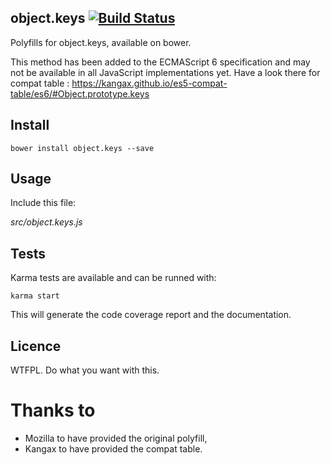 ## object.keys  [![Build Status](https://travis-ci.org/MathRobin/object.keys.png?branch=master)](https://travis-ci.org/MathRobin/object.keys)

Polyfills for object.keys, available on bower.

This method has been added to the ECMAScript 6 specification and may not be available in all JavaScript implementations yet. Have a look there for compat table : https://kangax.github.io/es5-compat-table/es6/#Object.prototype.keys

## Install

    bower install object.keys --save

## Usage

Include this file:

*src/object.keys.js*

## Tests

Karma tests are available and can be runned with:

    karma start

This will generate the code coverage report and the documentation.

## Licence

WTFPL. Do what you want with this.

# Thanks to

- Mozilla to have provided the original polyfill,
- Kangax to have provided the compat table.